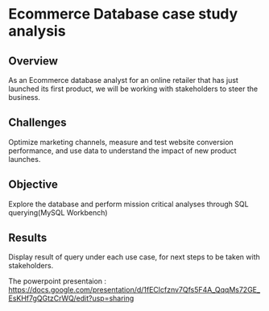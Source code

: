 # Ecommerce Database case study analysis

## Overview 
As an Ecommerce database analyst for an online retailer that has just launched its first product, we will be working with stakeholders to steer the business.

## Challenges
Optimize marketing channels, measure and test website conversion performance, and use data to understand the impact of new product launches.

## Objective
Explore the database and perform mission critical analyses through SQL querying(MySQL Workbench)

## Results
Display result of query under each use case, for next steps to be taken with stakeholders.

The powerpoint presentaion : https://docs.google.com/presentation/d/1fEClcfznv7Qfs5F4A_QqqMs72GE_EsKHf7gQGtzCrWQ/edit?usp=sharing
